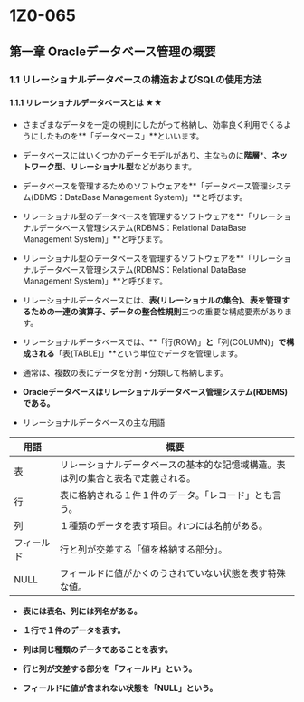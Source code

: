 # 1Z0-065
## 第一章 Oracleデータベース管理の概要
### 1.1 リレーショナルデータベースの構造およびSQLの使用方法
#### 1.1.1 リレーショナルデータベースとは ★★

+ さまざまなデータを一定の規則にしたがって格納し、効率良く利用でくるようにしたものを**「データベース」**といいます。

+ データベースにはいくつかのデータモデルがあり、主なものに**階層***、**ネットワーク型**、**リレーショナル型**などがあります。

+ データベースを管理するためのソフトウェアを**「データベース管理システム(DBMS：DataBase Management System)」**と呼びます。

+ リレーショナル型のデータベースを管理するソフトウェアを**「リレーショナルデータベース管理システム(RDBMS：Relational DataBase Management System)」**と呼びます。

+ リレーショナル型のデータベースを管理するソフトウェアを**「リレーショナルデータベース管理システム(RDBMS：Relational DataBase Management System)」**と呼びます。

+ リレーショナルデータベースには、**表(リレーショナルの集合)、表を管理するための一連の演算子、データの整合性規則**三つの重要な構成要素があります。

+ リレーショナルデータベースでは、**「行(ROW)」**と**「列(COLUMN)」**で構成される**「表(TABLE)」**という単位でデータを管理します。

+ 通常は、複数の表にデータを分割・分類して格納します。

+ **Oracleデータベースはリレーショナルデータベース管理システム(RDBMS)である。**

+ リレーショナルデータベースの主な用語

|用語 |概要 |
|---- |--- |
|表 |リレーショナルデータベースの基本的な記憶域構造。表は列の集合と表名で定義される。 |
|行 |表に格納される１件１件のデータ。「レコード」とも言う。 |
|列 |１種類のデータを表す項目。れつには名前がある。 |
|フィールド |行と列が交差する「値を格納する部分」。 |
|NULL |フィールドに値がかくのうされていない状態を表す特殊な値。 |

+ **表には表名、列には列名がある。**

+ **１行で１件のデータを表す。**

+ **列は同じ種類のデータであることを表す。**

+ **行と列が交差する部分を「フィールド」という。**

+ **フィールドに値が含まれない状態を「NULL」という。**






